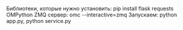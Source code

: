 Библиотеки, которые нужно установить: pip install flask requests OMPython
ZMQ сервер: omc --interactive=zmq
Запускаем: python app.py, python service.py
